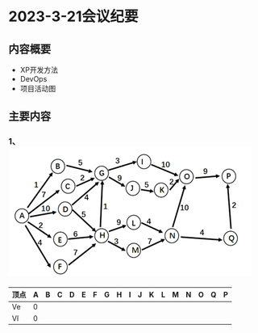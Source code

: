 # 2023-3-21会议纪要

## 内容概要

* XP开发方法
* DevOps
* 项目活动图

## 主要内容

### 1、![图片1](image\2025-3-28\图片1.png)

| 顶点 | A    | B    | C    | D    | E    | F    | G    | H    | I    | J    | K    | L    | M    | N    | O    | Q    | P    |
| ---- | ---- | ---- | ---- | ---- | ---- | ---- | ---- | ---- | ---- | ---- | ---- | ---- | ---- | ---- | ---- | ---- | ---- |
| Ve   | 0    |      |      |      |      |      |      |      |      |      |      |      |      |      |      |      |      |
| Vl   | 0    |      |      |      |      |      |      |      |      |      |      |      |      |      |      |      |      |